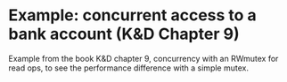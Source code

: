 # Example: concurrent access to a bank account (K&D Chapter 9)
Example from the book K&D chapter 9, concurrency with an RWmutex for read ops, to see the performance difference with a simple mutex.
